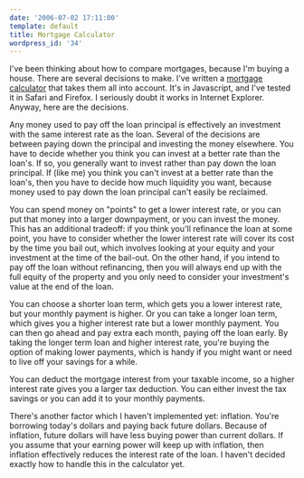 ```yaml
---
date: '2006-07-02 17:11:00'
template: default
title: Mortgage Calculator
wordpress_id: '34'
---
```


I've been thinking about how to compare mortgages, because I'm buying a house.  There are several decisions to make.  I've written a [mortgage calculator](calculator.html) that takes them all into account.  It's in Javascript, and I've tested it in Safari and Firefox.  I seriously doubt it works in Internet Explorer.  Anyway, here are the decisions.

Any money used to pay off the loan principal is effectively an investment with the same interest rate as the loan.  Several of the decisions are between paying down the principal and investing the money elsewhere. You have to decide whether you think you can invest at a better rate than the loan's.  If so, you generally want to invest rather than pay down the loan principal.  If (like me) you think you can't invest at a better rate than the loan's, then you have to decide how much liquidity you want, because money used to pay down the loan principal can't easily be reclaimed.

You can spend money on "points" to get a lower interest rate, or you can put that money into a larger downpayment, or you can invest the money.  This has an additional tradeoff: if you think you'll refinance the loan at some point, you have to consider whether the lower interest rate will cover its cost by the time you bail out, which involves looking at your equity and your investment at the time of the bail-out.  On the other hand, if you intend to pay off the loan without refinancing, then you will always end up with the full equity of the property and you only need to consider your investment's value at the end of the loan.

You can choose a shorter loan term, which gets you a lower interest rate, but your monthly payment is higher.  Or you can take a longer loan term, which gives you a higher interest rate but a lower monthly payment.  You can then go ahead and pay extra each month, paying off the loan early.  By taking the longer term loan and higher interest rate, you're buying the option of making lower payments, which is handy if you might want or need to live off your savings for a while.

You can deduct the mortgage interest from your taxable income, so a higher interest rate gives you a larger tax deduction.  You can either invest the tax savings or you can add it to your monthly payments.

There's another factor which I haven't implemented yet: inflation.  You're borrowing today's dollars and paying back future dollars.  Because of inflation, future dollars will have less buying power than current dollars.  If you assume that your earning power will keep up with inflation, then inflation effectively reduces the interest rate of the loan.  I haven't decided exactly how to handle this in the calculator yet.

